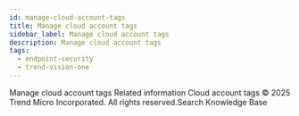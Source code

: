 ```yaml
---
id: manage-cloud-account-tags
title: Manage cloud account tags
sidebar_label: Manage cloud account tags
description: Manage cloud account tags
tags:
  - endpoint-security
  - trend-vision-one
---
```


 Manage cloud account tags Related information Cloud account tags © 2025 Trend Micro Incorporated. All rights reserved.Search Knowledge Base